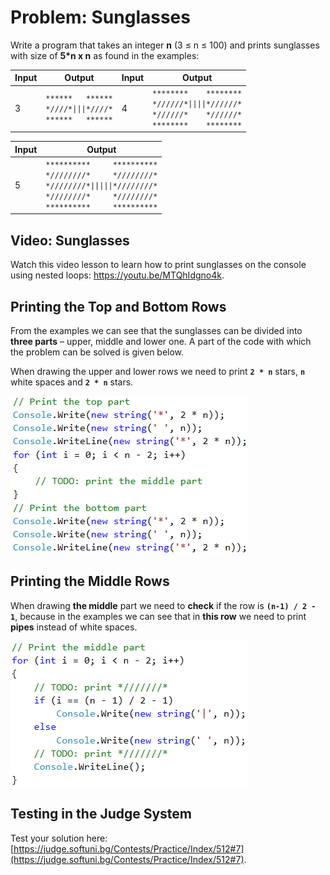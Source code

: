 # Problem: Sunglasses

Write a program that takes an integer **n** (3 ≤ n ≤ 100) and prints sunglasses with size of **5\*n x n** as found in the examples:

|Input|Output|Input|Output|
|---|---|---|---|
|3|<code>\*\*\*\*\*\*&nbsp;&nbsp;&nbsp;\*\*\*\*\*\*</code><br><code>\*////\*&#124;&#124;&#124;\*////\*</code><br><code>\*\*\*\*\*\*&nbsp;&nbsp;&nbsp;\*\*\*\*\*\*</code>|4|<code>\*\*\*\*\*\*\*\*&nbsp;&nbsp;&nbsp;&nbsp;\*\*\*\*\*\*\*\*</code><br><code>\*//////\*&#124;&#124;&#124;&#124;\*//////\*</code><br><code>\*//////\*&nbsp;&nbsp;&nbsp;&nbsp;\*//////\*</code><br><code>\*\*\*\*\*\*\*\*&nbsp;&nbsp;&nbsp;&nbsp;\*\*\*\*\*\*\*\*</code><br>|

|Input|Output|
|---|---|
|5|<code>\*\*\*\*\*\*\*\*\*\*&nbsp;&nbsp;&nbsp;&nbsp;&nbsp;\*\*\*\*\*\*\*\*\*\*</code><br><code>\*////////\*&nbsp;&nbsp;&nbsp;&nbsp;&nbsp;\*////////\*</code><br><code>\*////////\*&#124;&#124;&#124;&#124;&#124;\*////////\*</code><br><code>\*////////\*&nbsp;&nbsp;&nbsp;&nbsp;&nbsp;\*////////\*</code><br><code>\*\*\*\*\*\*\*\*\*\*&nbsp;&nbsp;&nbsp;&nbsp;&nbsp;\*\*\*\*\*\*\*\*\*\*</code><br>|

## Video: Sunglasses

Watch this video lesson to learn how to print sunglasses on the console using nested loops: https://youtu.be/MTQhIdgno4k.

## Printing the Top and Bottom Rows

From the examples we can see that the sunglasses can be divided into **three parts** – upper, middle and lower one. A part of the code with which the problem can be solved is given below.

When drawing the upper and lower rows we need to print **`2 * n`** stars, **`n`** white spaces and **`2 * n`** stars.

![](/assets/chapter-6-images/08.Sunglasses-01.png)

## Printing the Middle Rows

When drawing **the middle** part we need to **check** if the row is **`(n-1) / 2 - 1`**, because in the examples we can see that in **this row** we need to print **pipes** instead of white spaces.

![](/assets/chapter-6-images/08.Sunglasses-02.png)

## Testing in the Judge System

Test your solution here: [https://judge.softuni.bg/Contests/Practice/Index/512#7](https://judge.softuni.bg/Contests/Practice/Index/512#7).
